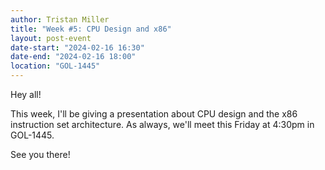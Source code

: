 ```yaml
---
author: Tristan Miller
title: "Week #5: CPU Design and x86"
layout: post-event
date-start: "2024-02-16 16:30"
date-end: "2024-02-16 18:00"
location: "GOL-1445"
---
```


Hey all! 

This week, I'll be giving a presentation about CPU design and the x86 instruction set architecture. As always, we'll meet this Friday at 4:30pm in GOL-1445. 

See you there!

